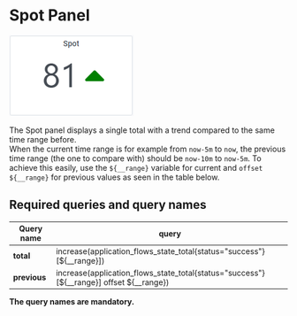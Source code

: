 # Spot Panel

![img.png](https://github.com/IntegrationMatters/integrationmatters-spot-panel/blob/master/spot-template.png?raw=true)

The Spot panel displays a single total with a trend compared to the same time range before. \
When the current time range is for example from `now-5m` to `now`, the previous time range
(the one to compare with) should be `now-10m` to `now-5m`. To achieve this easily, use
the `${__range}` variable for current and `offset ${__range}` for previous values as seen
in the table below.

## Required queries and query names

Query name | query
--- | ---
**total** | increase(application_flows_state_total{status="success"}[${__range}])
**previous** | increase(application_flows_state_total{status="success"}[${__range}] offset ${__range})

**The query names are mandatory.**
